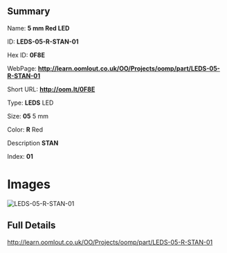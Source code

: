 

## Summary
 
Name: __5 mm Red LED__

ID: __LEDS-05-R-STAN-01__

Hex ID: __0F8E__

WebPage: __http://learn.oomlout.co.uk/OO/Projects/oomp/part/LEDS-05-R-STAN-01__

Short URL: __http://oom.lt/0F8E__


Type: __LEDS__ LED 

Size: __05__ 5 mm 

Color: __R__ Red 

Description __STAN__  

Index: __01__


 # Images
![LEDS-05-R-STAN-01](http://oomlout.com/oomp-gen/parts/LEDS-05-R-STAN-01/LEDS-05-R-STAN-01_420.jpg)



 ## Full Details

 http://learn.oomlout.co.uk/OO/Projects/oomp/part/LEDS-05-R-STAN-01














